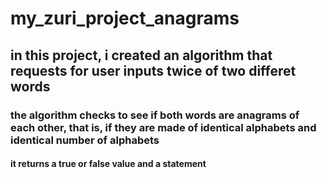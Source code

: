 # my_zuri_project_anagrams
## in this project, i created an algorithm that requests for user inputs twice of two differet words
### the algorithm checks to see if both words are anagrams of each other, that is, if they are made of identical alphabets and identical number of alphabets
#### it returns a true or false value and a statement
